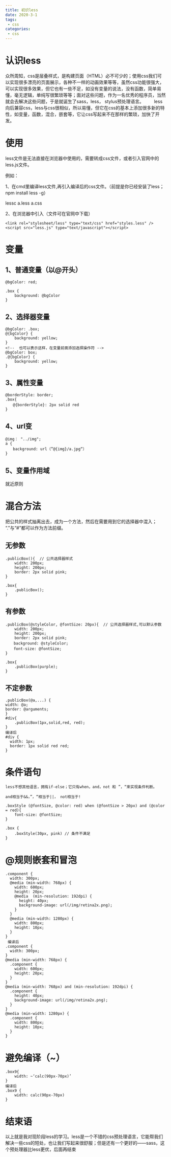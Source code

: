 ```yaml
---
title: 初识less
date: 2020-3-1
tags:
 - css
categories: 
 - css
---
```


# 认识less
众所周知，css是层叠样式，是构建页面（HTML）必不可少的；使用css我们可以实现很多漂亮的页面展示，各种不一样的动画效果等等，虽然css功能很强大，可以实现很多效果，但它也有一些不足，如没有变量的说法，没有函数，简单易懂，毫无逻辑，单纯写很繁琐等等；面对这些问题，作为一名优秀的程序员，当然就会去解决这些问题，于是就诞生了sass，less， stylus预处理语言。
　　less向后兼容css，less与css很相似，所以易懂，但它在css的基本上添加很多新的特性，如变量，函数，混合，嵌套等，它让css写起来不在那样的繁琐，加快了开发。

# 使用
less文件是无法直接在浏览器中使用的，需要转成css文件，或者引入官网中的less.js文件。

例如：

1、在cmd里编译less文件,再引入编译后的css文件。（前提是你已经安装了less；npm install less -g）

lessc a.less a.css

2、在浏览器中引入（文件可在官网中下载）

```
<link rel="stylesheet/less" type="text/css" href="styles.less" />
<script src="less.js" type="text/javascript"></script>
```

# 变量 

## 1、普通变量（以@开头）
```
@bgColor: red;

.box {
    background: @bgColor
}
```
## 2、选择器变量
```
@bgColor: .box;
@{bgColor} {
    background: yellow;
}
<!--  也可以表示这样，在变量前面添加选择操作符 -->
@bgColor: box;
.@{bgColor} {
    background: yellow;
}
```
## 3、属性变量

```
@borderStyle: border;
.box{
　　@{borderStyle}: 2px solid red
}
```

## 4、url变
```
@img： "../img";
a {
　　background: url（”@{img}/a.jpg“）
}
```
## 5、变量作用域

就近原则

# 混合方法

把公共的样式抽离出去，成为一个方法，然后在需要用到它的选择器中混入；
“.”与“#”都可以作为方法前缀。

## 无参数

```
.publicBox(){  // 公共选择器样式
    width: 200px;
    height: 200px;
    border: 2px solid pink;
}

.box{
    .publicBox();
}

```

## 有参数
```
.publicBox(@styleColor, @fontSize: 20px){  // 公共选择器样式,可以默认参数
    width: 200px;
    height: 200px;
    border: 2px solid pink;
　  background: @styleColor;
　  font-size: @fontSize;
}

.box{
    .publicBox(purple);
}
```

## 不定参数

```
.publicBox(@a,...) {
width: @a;
border: @arguments;
}
#div{
    .publicBox(1px,solid,red, red);
}
编译后
#div {
  width: 1px;
  border: 1px solid red red;
}
```

# 条件语句

```
less不想其他语言，拥有if-else；它只有when，and，not 和 ”，“来实现条件判断。

and相当于&&，”，“相当于||， not相当于!

.boxStyle (@fontSize, @color: red) when (@fontSize > 20px) and (@color = red){
    font-size: @fontSize;
}

.box {
    .boxStyle(30px, pink) // 条件不满足
}
```

# @规则嵌套和冒泡

```
.component {
  width: 300px;
  @media (min-width: 768px) {
    width: 600px;
    height: 20px;
    @media  (min-resolution: 192dpi) {
      height: 40px;
      background-image: url(/img/retina2x.png);
    }
  }
  @media (min-width: 1280px) {
    width: 800px;
    height: 10px;
  }
}
 编译后
.component {
  width: 300px;
}
@media (min-width: 768px) {
  .component {
    width: 600px;
    height: 20px;
  }
}
@media (min-width: 768px) and (min-resolution: 192dpi) {
  .component {
    height: 40px;
    background-image: url(/img/retina2x.png);
  }
}
@media (min-width: 1280px) {
  .component {
    width: 800px;
    height: 10px;
  }
}
```
# 避免编译（~）
```
.box9{
    width: ~‘calc(90px-70px)’
}
编译后
.box9 {
    width: calc(90px-70px)
}
```
# 结束语
以上就是我对现阶段less的学习。less是一个不错的css预处理语言，它能帮我们解决一些css的短处，也让我们写起来很舒服；但是还有一个更好的——sass，这个预处理器比less更优，后面再结束


<Vssue title="Vssue Demo" />